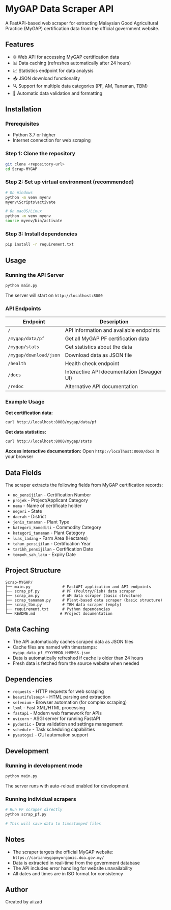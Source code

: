 # MyGAP Data Scraper API

A FastAPI-based web scraper for extracting Malaysian Good Agricultural Practice (MyGAP) certification data from the official government website.

## Features

- 🌐 Web API for accessing MyGAP certification data
- 📊 Data caching (refreshes automatically after 24 hours)
- 📈 Statistics endpoint for data analysis
- 📥 JSON download functionality
- 🔍 Support for multiple data categories (PF, AM, Tanaman, TBM)
- 📝 Automatic data validation and formatting

## Installation

### Prerequisites
- Python 3.7 or higher
- Internet connection for web scraping

### Step 1: Clone the repository
```bash
git clone <repository-url>
cd Scrap-MYGAP
```

### Step 2: Set up virtual environment (recommended)
```bash
# On Windows
python -m venv myenv
myenv\Scripts\activate

# On macOS/Linux
python -m venv myenv
source myenv/bin/activate
```

### Step 3: Install dependencies
```bash
pip install -r requirement.txt
```

## Usage

### Running the API Server
```bash
python main.py
```

The server will start on `http://localhost:8000`

### API Endpoints

| Endpoint | Description |
|----------|-------------|
| `/` | API information and available endpoints |
| `/mygap/data/pf` | Get all MyGAP PF certification data |
| `/mygap/stats` | Get statistics about the data |
| `/mygap/download/json` | Download data as JSON file |
| `/health` | Health check endpoint |
| `/docs` | Interactive API documentation (Swagger UI) |
| `/redoc` | Alternative API documentation |

### Example Usage

**Get certification data:**
```bash
curl http://localhost:8000/mygap/data/pf
```

**Get data statistics:**
```bash
curl http://localhost:8000/mygap/stats
```

**Access interactive documentation:**
Open `http://localhost:8000/docs` in your browser

## Data Fields

The scraper extracts the following fields from MyGAP certification records:

- `no_pensijilan` - Certification Number
- `projek` - Project/Applicant Category
- `nama` - Name of certificate holder
- `negeri` - State
- `daerah` - District
- `jenis_tanaman` - Plant Type
- `kategori_komoditi` - Commodity Category
- `kategori_tanaman` - Plant Category
- `luas_ladang` - Farm Area (Hectares)
- `tahun_pensijilan` - Certification Year
- `tarikh_pensijilan` - Certification Date
- `tempoh_sah_laku` - Expiry Date

## Project Structure

```
Scrap-MYGAP/
├── main.py              # FastAPI application and API endpoints
├── scrap_pf.py          # PF (Poultry/Fish) data scraper
├── scrap_am.py          # AM data scraper (basic structure)
├── scrap_tanaman.py     # Plant-based data scraper (basic structure)
├── scrap_tbm.py         # TBM data scraper (empty)
├── requirement.txt      # Python dependencies
└── README.md           # Project documentation
```

## Data Caching

- The API automatically caches scraped data as JSON files
- Cache files are named with timestamps: `mygap_data_pf_YYYYMMDD_HHMMSS.json`
- Data is automatically refreshed if cache is older than 24 hours
- Fresh data is fetched from the source website when needed

## Dependencies

- `requests` - HTTP requests for web scraping
- `beautifulsoup4` - HTML parsing and extraction
- `selenium` - Browser automation (for complex scraping)
- `lxml` - Fast XML/HTML processing
- `fastapi` - Modern web framework for APIs
- `uvicorn` - ASGI server for running FastAPI
- `pydantic` - Data validation and settings management
- `schedule` - Task scheduling capabilities
- `pyautogui` - GUI automation support

## Development

### Running in development mode
```bash
python main.py
```
The server runs with auto-reload enabled for development.

### Running individual scrapers
```bash
# Run PF scraper directly
python scrap_pf.py

# This will save data to timestamped files
```

## Notes

- The scraper targets the official MyGAP website: `https://carianmygapmyorganic.doa.gov.my/`
- Data is extracted in real-time from the government database
- The API includes error handling for website unavailability
- All dates and times are in ISO format for consistency

## Author

Created by aiizad
